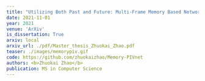 ```yaml
---
title: "Utilizing Both Past and Future: Multi-Frame Memory Based Network in Solving Particle Image Velocimetry"
date: 2021-11-01
year: 2021
venue: 'ArXiv'
is_dissertation: True
arxiv: local
arxiv_url: ./pdf/Master_thesis_Zhuokai_Zhao.pdf
teaser: ./images/memorypiv.gif
code: https://github.com/zhuokaizhao/Memory-PIVnet
authors: <b>Zhuokai Zhao</b>
publication: MS in Computer Science
---
```

